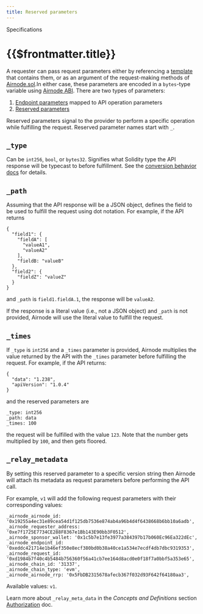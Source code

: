 ```yaml
---
title: Reserved parameters
---
```

<TitleSpan>Specifications</TitleSpan>
# {{$frontmatter.title}}

<TocHeader /> <TOC class="table-of-contents" :include-level="[2,3]" />

A requester can pass request parameters either by referencing a [template](../../concepts/template.md) that contains them,
or as an argument of the request-making methods of [Airnode.sol](../../concepts/#airnoderrp-sol).In
either case, these parameters are encoded in a `bytes`-type variable using [Airnode ABI](airnode-abi-specifications.md).
There are two types of parameters:

1. [Endpoint parameters](ois.md#_5-5-parameters) mapped to API operation parameters
2. [Reserved parameters](ois.md#_5-4-reservedparameters)

Reserved parameters signal to the provider to perform a specific operation while fulfilling the request. Reserved
parameter names start with `_`.

## `_type`

Can be `int256`, `bool`, or `bytes32`. Signifies what Solidity type the API response will be typecast to before
fulfillment. See the [conversion behavior
docs](https://github.com/api3dao/airnode/tree/pre-alpha/packages/adapter#conversion-behaviour) for details.

## `_path`

Assuming that the API response will be a JSON object, defines the field to be used to fulfill the request using dot
notation. For example, if the API returns
```
{
  "field1": {
    "fieldA": [
      "valueA1",
      "valueA2"
    ],
    "fieldB: "valueB"
  },
  "field2": {
    "fieldZ": "valueZ"
  }
}
```
and `_path` is `field1.fieldA.1`, the response will be `valueA2`.

If the response is a literal value (i.e., not a JSON object) and `_path` is not provided, Airnode will use the literal
value to fulfill the request.

## `_times`

If `_type` is `int256` and a `_times` parameter is provided, Airnode multiplies the value returned by the API with the
`_times` parameter before fulfilling the request. For example, if the API returns:

```
{
  "data": "1.238",
  "apiVersion": "1.0.4"
}
```
and the reserved parameters are

```
_type: int256
_path: data
_times: 100
```

the request will be fulfilled with the value `123`. Note that the number gets multiplied by `100`, and then gets
floored.

## `_relay_metadata`

By setting this reserved parameter to a specific version string then Airnode will attach its metadata as request
parameters before performing the API call.

For example, `v1` will add the following request parameters with their corresponding values:

```
_airnode_airnode_id: '0x19255a4ec31e89cea54d1f125db7536e874ab4a96b4d4f6438668b6bb10a6adb',
_airnode_requester_address: '0xe7f1725E7734CE288F8367e1Bb143E90bb3F0512',
_airnode_sponsor_wallet: '0x1c5b7e13fe3977a384397b17b060Ec96Ea322dEc',
_airnode_endpoint_id: '0xeddc421714e1b46ef350e8ecf380bd0b38a40ce1a534e7ecdf4db7dbc9319353',
_airnode_request_id: '0xd1984b7f40c4b5484b756360f56a41cb7ee164d8acd0e0f18f7a0bbf5a353e65',
_airnode_chain_id: '31337',
_airnode_chain_type: 'evm',
_airnode_airnode_rrp: '0x5FbDB2315678afecb367f032d93F642f64180aa3',
```
Available values: `v1`.

Learn more about `_relay_meta_data` in the _Concepts and Definitions_ section
[Authorization](../../concepts/authorization.md) doc.
